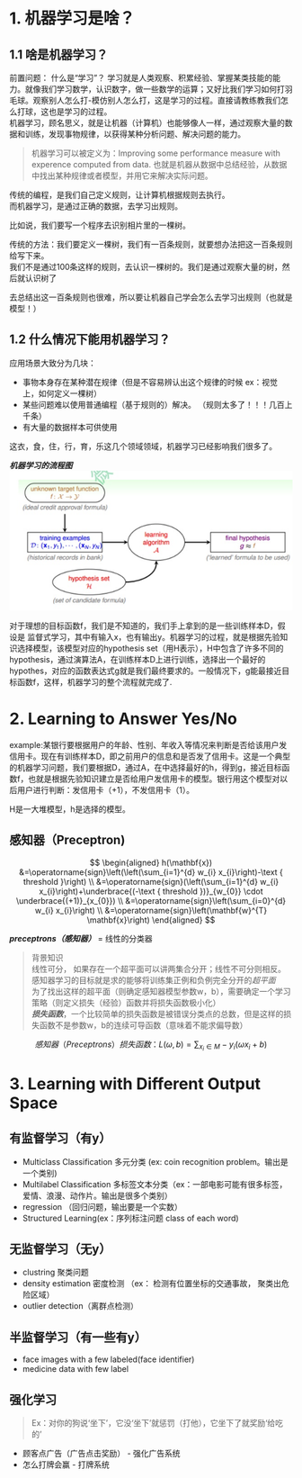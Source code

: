 # 1. 机器学习是啥？

## 1.1 啥是机器学习？
前置问题： 什么是“学习”？ 学习就是人类观察、积累经验、掌握某类技能的能力。就像我们学习数学，认识数字，做一些数学的运算；又好比我们学习如何打羽毛球。观察别人怎么打-模仿别人怎么打，这是学习的过程。直接请教练教我们怎么打球，这也是学习的过程。  
机器学习，顾名思义，就是让机器（计算机）也能够像人一样，通过观察大量的数据和训练，发现事物规律，以获得某种分析问题、解决问题的能力。

> 机器学习可以被定义为：Improving some performance measure with experence computed from data. 也就是机器从数据中总结经验，从数据中找出某种规律或者模型，并用它来解决实际问题。

传统的编程，是我们自己定义规则，让计算机根据规则去执行。  
而机器学习，是通过正确的数据，去学习出规则。  

比如说，我们要写一个程序去识别相片里的一棵树。  

传统的方法：我们要定义一棵树，我们有一百条规则，就要想办法把这一百条规则给写下来。  
我们不是通过100条这样的规则，去认识一棵树的。我们是通过观察大量的树，然后就认识树了

去总结出这一百条规则也很难，所以要让机器自己学会怎么去学习出规则（也就是模型！）  


## 1.2 什么情况下能用机器学习？
应用场景大致分为几块：
+ 事物本身存在某种潜在规律（但是不容易辨认出这个规律的时候 ex：视觉上，如何定义一棵树）
+ 某些问题难以使用普通编程（基于规则的）解决。 （规则太多了！！！几百上千条）
+ 有大量的数据样本可供使用

这衣，食，住，行，育，乐这几个领域领域，机器学习已经影响我们很多了。


***机器学习的流程图***
![](../images/机器训练流程图.jpg)

对于理想的目标函数f，我们是不知道的，我们手上拿到的是一些训练样本D，假设是
监督式学习，其中有输入x，也有输出y。机器学习的过程，就是根据先验知识选择模型，该模型对应的hypothesis set（用H表示），H中包含了许多不同的hypothesis，通过演算法A，在训练样本D上进行训练，选择出一个最好的hypothes，对应的函数表达式g就是我们最终要求的。一般情况下，g能最接近目标函数f，这样，机器学习的整个流程就完成了.





# 2. Learning to Answer Yes/No
example:某银行要根据用户的年龄、性别、年收入等情况来判断是否给该用户发信用卡。现在有训练样本D，即之前用户的信息和是否发了信用卡。这是一个典型的机器学习问题，我们要根据D，通过A，在中选择最好的h，得到g，接近目标函数f，也就是根据先验知识建立是否给用户发信用卡的模型。银行用这个模型对以后用户进行判断：发信用卡（+1），不发信用卡（­1）。

H是一大堆模型，h是选择的模型。
## 感知器（Preceptron)

$$
\begin{aligned}
h(\mathbf{x}) &=\operatorname{sign}\left(\left(\sum_{i=1}^{d} w_{i} x_{i}\right)-\text { threshold }\right) \\
&=\operatorname{sign}(\left(\sum_{i=1}^{d} w_{i} x_{i}\right)+\underbrace{(-\text { threshold })}_{w_{0}} \cdot \underbrace{(+1)}_{x_{0}}) \\
&=\operatorname{sign}\left(\sum_{i=0}^{d} w_{i} x_{i}\right) \\
&=\operatorname{sign}\left(\mathbf{w}^{T} \mathbf{x}\right)
\end{aligned}
$$

***preceptrons（感知器）*** = 线性的分类器

> 背景知识  
> 线性可分， 如果存在一个超平面可以讲两集合分开；线性不可分则相反。  
> 感知器学习的目标就是求的能够将训练集正例和负例完全分开的*超平面*  
> 为了找出这样的超平面（则确定感知器模型参数w，b），需要确定一个学习策略（则定义损失（经验）函数并将损失函数极小化）  
> ***损失函数***，一个比较简单的损失函数是被错误分类点的总数，但是这样的损失函数不是参数w，b的连续可导函数（意味着不能求偏导数）


$$感知器（Preceptrons）损失函数： 
L(\omega, b)=\sum_{x_{i} \in M}-y_{i}\left(\omega x_{i}+b\right)
$$

# 3. Learning with Different Output Space
## 有监督学习（有y）
+ Multiclass Classification 多元分类 (ex: coin recognition problem。输出是一个类别)
+ Multilabel Classification 多标签文本分类（ex：一部电影可能有很多标签，爱情、浪漫、动作片。输出是很多个类别）
+ regression （回归问题，输出要是一个实数）
+ Structured Learning(ex：序列标注问题 class of each word)

## 无监督学习（无y）
+ clustring 聚类问题
+ density estimation 密度检测 （ex： 检测有位置坐标的交通事故， 聚类出危险区域）
+ outlier detection（离群点检测）

## 半监督学习（有一些有y）
+ face images with a few labeled(face identifier)
+ medicine data with few label

## 强化学习
> Ex：对你的狗说‘坐下’，它没‘坐下’就惩罚（打他），它坐下了就奖励‘给吃的’

+ 顾客点广告（广告点击奖励） - 强化广告系统
+ 怎么打牌会赢 - 打牌系统